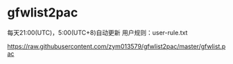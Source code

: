 # gfwlist2pac
每天21:00(UTC)，5:00(UTC+8)自动更新
用户规则：user-rule.txt

https://raw.githubusercontent.com/zym013579/gfwlist2pac/master/gfwlist.pac
